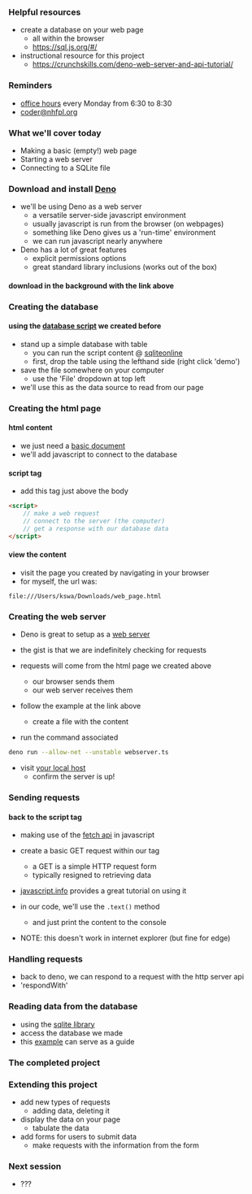 ### Helpful resources
- create a database on your web page
  - all within the browser
  - https://sql.js.org/#/
- instructional resource for this project
  - https://crunchskills.com/deno-web-server-and-api-tutorial/

### Reminders
- [office hours](https://calendly.com/coder-nhfpl) every Monday from 6:30 to 8:30
- coder@nhfpl.org

### What we'll cover today
- Making a basic (empty!) web page
- Starting a web server
- Connecting to a SQLite file

### Download and install [Deno](https://deno.land/manual@v1.12.0/getting_started/installation)
- we'll be using Deno as a web server
  - a versatile server-side javascript environment
  - usually javascript is run from the browser (on webpages)
  - something like Deno gives us a 'run-time' environment
  - we can run javascript nearly anywhere
- Deno has a lot of great features
  - explicit permissions options
  - great standard library inclusions (works out of the box)

#### download in the background with the link above

### Creating the database

#### using the [database script](https://github.com/pageSwanson/library-sql/blob/main/scripts/bottle_schema.sql) we created before
- stand up a simple database with table
  - you can run the script content @ [sqliteonline](https://sqliteonline.com/)
  - first, drop the table using the lefthand side (right click 'demo')
- save the file somewhere on your computer
  - use the 'File' dropdown at top left
- we'll use this as the data source to read from our page

### Creating the html page

#### html content
- we just need a [basic document](https://developer.mozilla.org/en-US/docs/Learn/HTML/Introduction_to_HTML/Getting_started#anatomy_of_an_html_document)
- we'll add javascript to connect to the database

#### script tag
- add this tag just above the body

```html
<script>
    // make a web request
    // connect to the server (the computer)
    // get a response with our database data
</script>
```

#### view the content
- visit the page you created by navigating in your browser
- for myself, the url was:

`file:///Users/kswa/Downloads/web_page.html`

### Creating the web server
- Deno is great to setup as a [web server](https://deno.land/manual/examples/http_server)
- the gist is that we are indefinitely checking for requests
- requests will come from the html page we created above
  - our browser sends them
  - our web server receives them

- follow the example at the link above
  - create a file with the content
- run the command associated

```bash
deno run --allow-net --unstable webserver.ts
```

- visit [your local host](http://localhost:8080/)
  - confirm the server is up!

### Sending requests

#### back to the script tag
- making use of the [fetch api](https://developer.mozilla.org/en-US/docs/Web/API/Fetch_API) in javascript
- create a basic GET request within our tag
  - a GET is a simple HTTP request form
  - typically resigned to retrieving data
- [javascript.info](https://javascript.info/fetch) provides a great tutorial on using it
- in our code, we'll use the `.text()` method
  - and just print the content to the console

- NOTE: this doesn't work in internet explorer (but fine for edge)

### Handling requests
- back to deno, we can respond to a request with the http server api
- 'respondWith'

### Reading data from the database
- using the [sqlite library](https://dyedgreen.github.io/deno-sqlite/#/)
- access the database we made
- this [example](https://dyedgreen.github.io/deno-sqlite/#/examples?id=server-example) can serve as a guide

### The completed project

### Extending this project
- add new types of requests
  - adding data, deleting it
- display the data on your page
  - tabulate the data
- add forms for users to submit data
  - make requests with the information from the form

### Next session
- ???
